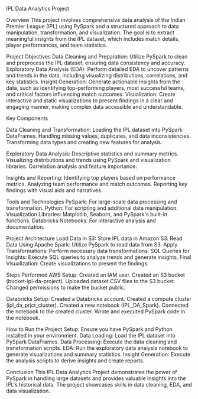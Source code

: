 IPL Data Analytics Project


Overview
This project involves comprehensive data analysis of the Indian Premier League (IPL) using PySpark and a structured approach to data manipulation, transformation, and visualization. 
The goal is to extract meaningful insights from the IPL dataset, which includes match details, player performances, and team statistics.

Project Objectives
Data Cleaning and Preparation: Utilize PySpark to clean and preprocess the IPL dataset, ensuring data consistency and accuracy.
Exploratory Data Analysis (EDA): Perform detailed EDA to uncover patterns and trends in the data, including visualizing distributions, correlations, and key statistics.
Insight Generation: Generate actionable insights from the data, such as identifying top-performing players, most successful teams, and critical factors influencing match outcomes.
Visualization: Create interactive and static visualizations to present findings in a clear and engaging manner, making complex data accessible and understandable.

Key Components

Data Cleaning and Transformation:
Loading the IPL dataset into PySpark DataFrames.
Handling missing values, duplicates, and data inconsistencies.
Transforming data types and creating new features for analysis.

Exploratory Data Analysis:
Descriptive statistics and summary metrics.
Visualizing distributions and trends using PySpark and visualization libraries.
Correlation analysis and feature importance.

Insights and Reporting:
Identifying top players based on performance metrics.
Analyzing team performance and match outcomes.
Reporting key findings with visual aids and narratives.

Tools and Technologies
PySpark: For large-scale data processing and transformation.
Python: For scripting and additional data manipulation.
Visualization Libraries: Matplotlib, Seaborn, and PySpark's built-in functions.
Databricks Notebooks: For interactive analysis and documentation.

Project Architecture
Load Data in S3: Store IPL data in Amazon S3.
Read Data Using Apache Spark: Utilize PySpark to read data from S3.
Apply Transformations: Perform necessary data transformations.
SQL Queries for Insights: Execute SQL queries to analyze trends and generate insights.
Final Visualization: Create visualizations to present the findings.

Steps Performed
AWS Setup:
Created an IAM user.
Created an S3 bucket (bucket-ipl-da-project).
Uploaded dataset CSV files to the S3 bucket.
Changed permissions to make the bucket public.

Databricks Setup:
Created a Databricks account.
Created a compute cluster (ipl_da_prjct_cluster).
Created a new notebook (IPL_DA_Spark).
Connected the notebook to the created cluster.
Wrote and executed PySpark code in the notebook.

How to Run the Project
Setup: Ensure you have PySpark and Python installed in your environment.
Data Loading: Load the IPL dataset into PySpark DataFrames.
Data Processing: Execute the data cleaning and transformation scripts.
EDA: Run the exploratory data analysis notebook to generate visualizations and summary statistics.
Insight Generation: Execute the analysis scripts to derive insights and create reports.

Conclusion
This IPL Data Analytics Project demonstrates the power of PySpark in handling large datasets and provides valuable insights into the IPL's historical data. 
The project showcases skills in data cleaning, EDA, and data visualization.

